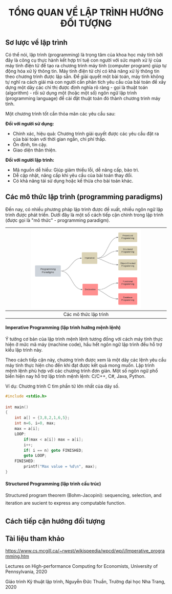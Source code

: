 <h1 align="center"> 
TỔNG QUAN VỀ LẬP TRÌNH HƯỚNG ĐỐI TƯỢNG
</h1>

## Sơ lược về lập trình

Có thể nói, lập trình (programming) là trọng tâm của khoa học máy tính bởi đây là công cụ thực hành kết hợp trí tuệ con người với sức mạnh xử lý của máy tính điện tử để tạo ra chương trình máy tính (computer program) giúp tự động hóa xử lý thông tin. Máy tính điện tử chỉ có khả năng xử lý thông tin theo chương trình được lập sẵn. Để giải quyết một bài toán, máy tính không tự nghĩ ra cách giải mà con người cần phân tích yêu cầu của bài toán để xây dựng một dãy các chỉ thị được định nghĩa rõ ràng - gọi là thuật toán (algorithm) - rồi sử dụng một (hoặc một số) ngôn ngữ lập trình (programming language) để cài đặt thuật toán đó thành chương trình máy tính. 

Một chương trình tốt cần thỏa mãn các yêu cầu sau:

**Đối với người sử dụng:**
- Chính xác, hiệu quả: Chương trình giải quyết được các yêu cầu đặt ra của bài toán với thời gian ngắn, chi phí thấp.
- Ổn định, tin cậy.
- Giao diện thân thiện.

**Đối với người lập trình:**
- Mã nguồn dễ hiểu: Giúp giảm thiểu lỗi, dễ nâng cấp, bảo trì.
- Dễ cập nhật, nâng cấp khi yêu cầu của bài toán thay đổi.
- Có khả năng tái sử dụng hoặc kế thừa cho bài toán khác.

## Các mô thức lập trình (programming paradigms)

Đến nay, có nhiều phương pháp lập trình được đề xuất, nhiều ngôn ngữ lập trình được phát triển. Dưới đây là một số cách tiếp cận chính trong lập trình (được gọi là "mô thức" - programming paradigm).

| <img src="figs/programming_paradigms.png" width="70%"/> |
|:--:|
| Các mô thức lập trình |

#### Imperative Programming (lập trình hướng mệnh lệnh)
Ý tưởng cơ bản của lập trình mệnh lệnh tương đồng với cách máy tính thực hiện ở mức mã máy (machine code), hầu hết ngôn ngữ lập trình đều hỗ trợ kiểu lập trình này. 

Theo cách tiếp cận này, chương trình được xem là một dãy các lệnh yêu cầu máy tính thực hiện cho đến khi đạt được kết quả mong muốn. Lập trình mệnh lệnh phù hợp với các chương trình đơn giản. 
Một số ngôn ngữ phổ biến hiện nay hỗ trợ lập trình mệnh lệnh: C/C++, C#, Java, Python.

Ví dụ: Chương trình C tìm phần tử lớn nhất của dãy số.
```C
#include <stdio.h>

int main()
{
	int a[] = {3,8,2,1,6,5};
	int n=6, i=0, max;
	max = a[i];
	LOOP:
		if(max < a[i]) max = a[i];
		i++;
		if( i == n) goto FINISHED;
		goto LOOP;
	FINISHED:
		printf("Max value = %d\n", max);
}
```

#### Structured Programming (lập trình cấu trúc)
Structured program theorem (Bohm-Jacopini): sequencing, selection, and iteration are sucient to
express any computable function.

## Cách tiếp cận hướng đối tượng

## Tài liệu tham khảo 
https://www.cs.mcgill.ca/~rwest/wikispeedia/wpcd/wp/i/Imperative_programming.htm

Lectures on High-performance Computing for Economists, University of Pennsylvania, 2020

Giáo trình Kỹ thuật lập trình, Nguyễn Đức Thuần, Trường đại học Nha Trang, 2020
